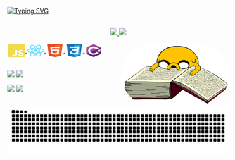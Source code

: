 
[![Typing SVG](https://readme-typing-svg.demolab.com?font=Fira+Code&pause=1000&random=false&width=435&lines=Ol%C3%A1%2C+eu+sou+o+Gabriel+Henrique!;Programador+Front-End+;e+WordPress+Designer)](https://git.io/typing-svg)
<div align="center">
<br>
  <a href="https://github.com/mahagab">
  <img height="180em" src="https://github-readme-stats.vercel.app/api?username=mahagab&show_icons=true&theme=tokyonight&include_all_commits=true&count_private=true"/>
  <img height="180em" src="https://github-readme-stats.vercel.app/api/top-langs/?username=mahagab&layout=compact&langs_count=7&theme=tokyonight"/>
</div>
<div style="display: inline_block"><br>
  <img align="center" alt="Rafa-Js" height="30" width="40" src="https://raw.githubusercontent.com/devicons/devicon/master/icons/javascript/javascript-plain.svg">
  <img align="center" alt="Rafa-React" height="30" width="40" src="https://raw.githubusercontent.com/devicons/devicon/master/icons/react/react-original.svg">
  <img align="center" alt="Rafa-HTML" height="30" width="40" src="https://raw.githubusercontent.com/devicons/devicon/master/icons/html5/html5-original.svg">
  <img align="center" alt="Rafa-CSS" height="30" width="40" src="https://raw.githubusercontent.com/devicons/devicon/master/icons/css3/css3-original.svg">
  <img align="center" alt="Rafa-Csharp" height="30" width="40" src="https://raw.githubusercontent.com/devicons/devicon/master/icons/csharp/csharp-original.svg">
  <img align="right"  alt="Img-gab" height="140" style="border-radius:200px;" src="https://github.com/mahagab/mahagab/blob/main/livro-removebg-preview.png">
</div>
  
  ##
 
<div> 
  <a href="https://abrir.link/45y7d" target="_blank"><img src="https://img.shields.io/badge/WhatsApp-25D366?style=for-the-badge&logo=whatsapp&logoColor=white" target="_blank"></a>
  <a href="https://instagram.com/mahmoud_gabri3l" target="_blank"><img src="https://img.shields.io/badge/-Instagram-%23E4405F?style=for-the-badge&logo=instagram&logoColor=white" target="_blank"></a>

  <a href = "mailto:gabrielcardoso712@gmail.com"><img src="https://img.shields.io/badge/Gmail-D14836?style=for-the-badge&logo=gmail&logoColor=white" target="_blank"></a>
  <a href="https://www.linkedin.com/in/mahagab" target="_blank"><img src="https://img.shields.io/badge/-LinkedIn-%230077B5?style=for-the-badge&logo=linkedin&logoColor=white" target="_blank"></a> 
 
<picture>
  <source media="(prefers-color-scheme: dark)" srcset="https://raw.githubusercontent.com/mahagab/mahagab/output/github-contribution-grid-snake-dark.svg">
  <source media="(prefers-color-scheme: light)" srcset="https://raw.githubusercontent.com/mahagab/mahagab/output/github-contribution-grid-snake.svg">
  <img alt="github contribution grid snake animation" src="https://raw.githubusercontent.com/mahagab/mahagab/output/github-contribution-grid-snake.svg">
</picture>
</div>
